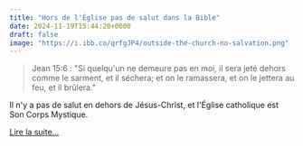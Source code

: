 ```yaml
---
title: "Hors de l'Église pas de salut dans la Bible"
date: 2024-11-19T15:44:20+0000
draft: false
image: "https://i.ibb.co/qrfgJP4/outside-the-church-no-salvation.png"
---
```


> Jean 15:6 : "Si quelqu'un ne demeure pas en moi, il sera jeté dehors comme le sarment, et il séchera; et on le ramassera, et on le jettera au feu, et il brûlera."

Il n'y a pas de salut en dehors de Jésus-Christ, et l'Église catholique est Son Corps Mystique. 

[Lire la suite...](/apologetique/hors-de-l-eglise-pas-de-salut)

